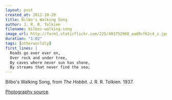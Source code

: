 ```yaml
---
layout: post
created_at: 2012-10-20
title: Bilbo's Walking Song
author: J. R. R. Tolkien
filename: bilbos-walking-song
image_url: http://farm1.staticflickr.com/225/493752968_aad8cf62c4_z.jpg
duration: "1:02"
tags: [otherworldly]
first_lines: |
  Roads go ever ever on,
  Over rock and under tree,
  By caves where never sun has shone,
  By streams that never find the sea;
---
```


Bilbo's Walking Song, from _The Hobbit_.  J. R. R. Tolkien.  1937.

[Photography source](http://www.flickr.com/photos/jimmediaart/493752968/).
